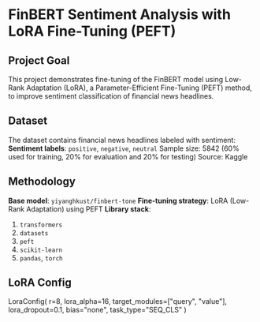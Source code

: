 # FinBERT Sentiment Analysis with LoRA Fine-Tuning (PEFT)

## Project Goal
This project demonstrates fine-tuning of the FinBERT model using Low-Rank Adaptation (LoRA), a Parameter-Efficient Fine-Tuning (PEFT) method, to improve sentiment classification of financial news headlines.

## Dataset
The dataset contains financial news headlines labeled with sentiment:
**Sentiment labels**: `positive`, `negative`, `neutral`
Sample size: 5842 (60% used for training, 20% for evaluation and 20% for testing)
Source: Kaggle

## Methodology
**Base model**: `yiyanghkust/finbert-tone`
**Fine-tuning strategy**: LoRA (Low-Rank Adaptation) using PEFT
**Library stack**:
  1. `transformers`
  2. `datasets`
  3. `peft`
  4. `scikit-learn`
  5. `pandas`, `torch`

## LoRA Config
LoraConfig(
    r=8,
    lora_alpha=16,
    target_modules=["query", "value"],
    lora_dropout=0.1,
    bias="none",
    task_type="SEQ_CLS"
)
